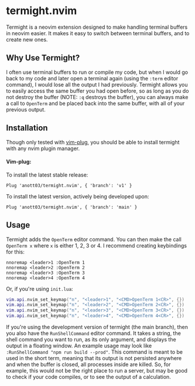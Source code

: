 # termight.nvim
Termight is a neovim extension designed to make handling terminal buffers in neovim easier. It makes it easy to switch between terminal buffers, and to create new ones.
## Why Use Termight?
I often use terminal buffers to run or compile my code, but when I would go back to my code and later open a terminal again (using the `:term` editor command), I would lose all the output I had previously. Termight allows you to easily access the same buffer you had open before, so as long as you do not destroy the buffer (NOTE: `:q` destroys the buffer), you can always make a call to `OpenTerm` and be placed back into the same buffer, with all of your previous output.
## Installation
Though only tested with [vim-plug](https://github.com/junegunn/vim-plug), you should be able to install termight with any nvim plugin manager.
#### Vim-plug:
To install the latest stable release:
````vim
Plug 'anott03/termight.nvim', { 'branch': 'v1' }
````
To install the latest version, actively being developed upon:
````vim
Plug 'anott03/termight.nvim', { 'branch': 'main' }
````
## Usage
Termight adds the `OpenTerm` editor command. You can then make the call `OpenTerm x` where `x` is either 1, 2, 3 or 4. I recommend creating keybindings for this:
````vim
nnoremap <leader>1 :OpenTerm 1
nnoremap <leader>2 :OpenTerm 2
nnoremap <leader>3 :OpenTerm 3
nnoremap <leader>4 :OpenTerm 4
````
Or, if you're using `init.lua`:
````lua
vim.api.nvim_set_keymap("n", "<leader>1", "<CMD>OpenTerm 1<CR>", {})
vim.api.nvim_set_keymap("n", "<leader>2", "<CMD>OpenTerm 2<CR>", {})
vim.api.nvim_set_keymap("n", "<leader>3", "<CMD>OpenTerm 3<CR>", {})
vim.api.nvim_set_keymap("n", "<leader>4", "<CMD>OpenTerm 4<CR>", {})
````
If you're using the development version of termight (the main branch), then you also have the `RunShellCommand` editor command. It takes a string, the shell command you want to run, as its only argument, and displays the output in a floating window. An example usage may look like `:RunShellCommand "npm run build --prod"`. This command is meant to be used in the short term, meaning that its output is not persisted anywhere and when the buffer is closed, all processes inside are killed. So, for example, this would not be the right place to run a server, but may be good to check if your code compiles, or to see the output of a calculation.
